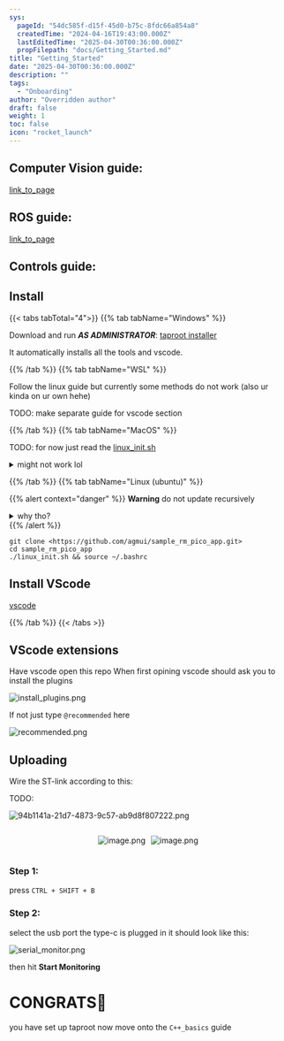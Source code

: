 ```yaml
---
sys:
  pageId: "54dc585f-d15f-45d0-b75c-8fdc66a854a8"
  createdTime: "2024-04-16T19:43:00.000Z"
  lastEditedTime: "2025-04-30T00:36:00.000Z"
  propFilepath: "docs/Getting_Started.md"
title: "Getting_Started"
date: "2025-04-30T00:36:00.000Z"
description: ""
tags:
  - "Onboarding"
author: "Overridden author"
draft: false
weight: 1
toc: false
icon: "rocket_launch"
---
```


## Computer Vision guide:

[link_to_page](86d45bc0-388b-4d26-8848-44f255f73d0e)

## ROS guide:

[link_to_page](3c76c1de-ec8f-46d6-8b0a-294005edc2d5)

## Controls guide:

## Install

{{< tabs tabTotal="4">}}
{{% tab tabName="Windows" %}}

Download and run _**AS ADMINISTRATOR**_: [taproot installer](https://github.com/Thornbots/TeachingFreshies/releases/tag/1.0)

It automatically installs all the tools and vscode.

{{% /tab %}}
{{% tab tabName="WSL" %}}

Follow the linux guide but currently some methods do not work (also ur kinda on ur own hehe)

TODO: make separate guide for vscode section

{{% /tab %}}
{{% tab tabName="MacOS" %}}

TODO: for now just read the [linux_init.sh](https://github.com/agmui/sample_rm_pico_app/blob/main/linux_init.sh)

<details>
<summary>might not work lol</summary>

`brew install libusb pkg-config`

Next install: [vscode](https://code.visualstudio.com/Download)

</details>

{{% /tab %}}
{{% tab tabName="Linux (ubuntu)" %}}

{{% alert context="danger" %}}
**Warning** do not update recursively
<details>
<summary>why tho?</summary>
There are some submodules that may go on for a while (like tinyusb) and I highly
recommend you don't need to get them.
If you want to see what submodules I update just look in `linux_init.sh`
</details>
{{% /alert %}}

```shell
git clone <https://github.com/agmui/sample_rm_pico_app.git>
cd sample_rm_pico_app
./linux_init.sh && source ~/.bashrc
```

## Install VScode

[vscode](https://code.visualstudio.com/Download)

{{% /tab %}}
{{< /tabs >}}

## VScode extensions

Have vscode open this repo
When first opining vscode should ask you to install the plugins

![install_plugins.png](https://prod-files-secure.s3.us-west-2.amazonaws.com/d518164a-d88e-44d1-a4ee-3adb3bd8bce0/89bd30f0-1825-4e77-867b-0a41ce370880/install_plugins.png?X-Amz-Algorithm=AWS4-HMAC-SHA256&X-Amz-Content-Sha256=UNSIGNED-PAYLOAD&X-Amz-Credential=ASIAZI2LB4666QBJAQXX%2F20250706%2Fus-west-2%2Fs3%2Faws4_request&X-Amz-Date=20250706T051003Z&X-Amz-Expires=3600&X-Amz-Security-Token=IQoJb3JpZ2luX2VjEEkaCXVzLXdlc3QtMiJHMEUCIQDYX5llkhIYhqGcIrpFPm7lDP62sFrn7UEmG8j%2BTa%2FbIAIgePOWFwcFM9D40oxNr5hzxEhniPdM60XGJPMJj72Hmosq%2FwMIUhAAGgw2Mzc0MjMxODM4MDUiDBsABR0Pd0Iwe7dotCrcA3pAv7FKChL5CRDHDjJCwtFWDI6Xq3szfP94VU4aBinZngp%2BdXvRH0s4egiP0X3iJ8NKWJp7Wxv%2BNUnRByuhSAXf1MZCW3YRDWtRG6fRxHXFZ2pR%2Bvzg0nbv0HZfK81%2FEBx464mxBwIIehDxAkCitPamIxG2MTOlkDTBWOZAOns9rMMZXnrEvCRI7JBOeGGtkh%2BBnFwffP7i%2F5XAhH8207Ofzy7Hm3AxZn5CckT%2BnitsCVP06OXVoKSNY9OzUAaBYnQ9JRGPQetrRyPZPhu9iLzzQg5P8EKtEHWmvTCFeUfEqPJ6mnfKDj9VfFh9wYU1GLFUmPVBgj4M%2BnCPACfKTh%2Fh0WQ91vqo9T%2FgaMHm4Yzu4LadC0t5tFaHydoyOaSOrjoP0nO9jBgMVE%2B1Qqr4dERz1J%2B0hQKUcK89D8j9MvCXLRTDV7Qpc%2F9AR%2Bw9myLe6UeBU2%2BF34BRPpCSeWZBek8tkHkK%2FkqsAF%2FxuFxmXQadvJKAVVrTzuAI2cpnb1%2FiLcLXYfDBVdS9dkShYHXdz%2Bp46zqLaZw7YGdPt4k%2FCY%2FCHaUXoFOO%2BusHZ2gTvhGyWaFLTq9scaVfHe2cHQJDu6hUiracAkiL2MnaEzRvPTE1NzNNSyTP0DuJsb35MNyUp8MGOqUB3ApzPa34yOA6xL7KLr3lwlToogBt6BDWtdJkeJm4KYhbn8qfEVttu3wgC40hQPA2SrfrRW06OZZQfXixvzJVdDr1FYBnajc5zQZh5YC5tRB58f5lTXnZDYXDXTb9r9jw5e%2FYhNf7TZlhiEXRblyrZJZ66qEn1xuPc7WKHrY0nEExdjzNSe4pvcqtf43kb%2F3Jrxx2jpjfyzvZD2BSL7o41VX4Y8Of&X-Amz-Signature=94b2f7396d2ed50cdc0fcec9589c42e164b89dd2821252f923b5b9d2e6e9243c&X-Amz-SignedHeaders=host&x-amz-checksum-mode=ENABLED&x-id=GetObject)

If not just type `@recommended` here  

![recommended.png](https://prod-files-secure.s3.us-west-2.amazonaws.com/d518164a-d88e-44d1-a4ee-3adb3bd8bce0/61e661e9-5d85-4dfc-be0d-8d2097a5e793/recommended.png?X-Amz-Algorithm=AWS4-HMAC-SHA256&X-Amz-Content-Sha256=UNSIGNED-PAYLOAD&X-Amz-Credential=ASIAZI2LB4666QBJAQXX%2F20250706%2Fus-west-2%2Fs3%2Faws4_request&X-Amz-Date=20250706T051003Z&X-Amz-Expires=3600&X-Amz-Security-Token=IQoJb3JpZ2luX2VjEEkaCXVzLXdlc3QtMiJHMEUCIQDYX5llkhIYhqGcIrpFPm7lDP62sFrn7UEmG8j%2BTa%2FbIAIgePOWFwcFM9D40oxNr5hzxEhniPdM60XGJPMJj72Hmosq%2FwMIUhAAGgw2Mzc0MjMxODM4MDUiDBsABR0Pd0Iwe7dotCrcA3pAv7FKChL5CRDHDjJCwtFWDI6Xq3szfP94VU4aBinZngp%2BdXvRH0s4egiP0X3iJ8NKWJp7Wxv%2BNUnRByuhSAXf1MZCW3YRDWtRG6fRxHXFZ2pR%2Bvzg0nbv0HZfK81%2FEBx464mxBwIIehDxAkCitPamIxG2MTOlkDTBWOZAOns9rMMZXnrEvCRI7JBOeGGtkh%2BBnFwffP7i%2F5XAhH8207Ofzy7Hm3AxZn5CckT%2BnitsCVP06OXVoKSNY9OzUAaBYnQ9JRGPQetrRyPZPhu9iLzzQg5P8EKtEHWmvTCFeUfEqPJ6mnfKDj9VfFh9wYU1GLFUmPVBgj4M%2BnCPACfKTh%2Fh0WQ91vqo9T%2FgaMHm4Yzu4LadC0t5tFaHydoyOaSOrjoP0nO9jBgMVE%2B1Qqr4dERz1J%2B0hQKUcK89D8j9MvCXLRTDV7Qpc%2F9AR%2Bw9myLe6UeBU2%2BF34BRPpCSeWZBek8tkHkK%2FkqsAF%2FxuFxmXQadvJKAVVrTzuAI2cpnb1%2FiLcLXYfDBVdS9dkShYHXdz%2Bp46zqLaZw7YGdPt4k%2FCY%2FCHaUXoFOO%2BusHZ2gTvhGyWaFLTq9scaVfHe2cHQJDu6hUiracAkiL2MnaEzRvPTE1NzNNSyTP0DuJsb35MNyUp8MGOqUB3ApzPa34yOA6xL7KLr3lwlToogBt6BDWtdJkeJm4KYhbn8qfEVttu3wgC40hQPA2SrfrRW06OZZQfXixvzJVdDr1FYBnajc5zQZh5YC5tRB58f5lTXnZDYXDXTb9r9jw5e%2FYhNf7TZlhiEXRblyrZJZ66qEn1xuPc7WKHrY0nEExdjzNSe4pvcqtf43kb%2F3Jrxx2jpjfyzvZD2BSL7o41VX4Y8Of&X-Amz-Signature=c40698e09f5c07f1507997436d74ea79637fd59b28a3c2a6016812f52aa90e95&X-Amz-SignedHeaders=host&x-amz-checksum-mode=ENABLED&x-id=GetObject)

## Uploading

Wire the ST-link according to this:

TODO:

![94b1141a-21d7-4873-9c57-ab9d8f807222.png](https://prod-files-secure.s3.us-west-2.amazonaws.com/d518164a-d88e-44d1-a4ee-3adb3bd8bce0/e5fad17d-ab82-4300-9f4c-505ab4b1202c/94b1141a-21d7-4873-9c57-ab9d8f807222.png?X-Amz-Algorithm=AWS4-HMAC-SHA256&X-Amz-Content-Sha256=UNSIGNED-PAYLOAD&X-Amz-Credential=ASIAZI2LB4666QBJAQXX%2F20250706%2Fus-west-2%2Fs3%2Faws4_request&X-Amz-Date=20250706T051003Z&X-Amz-Expires=3600&X-Amz-Security-Token=IQoJb3JpZ2luX2VjEEkaCXVzLXdlc3QtMiJHMEUCIQDYX5llkhIYhqGcIrpFPm7lDP62sFrn7UEmG8j%2BTa%2FbIAIgePOWFwcFM9D40oxNr5hzxEhniPdM60XGJPMJj72Hmosq%2FwMIUhAAGgw2Mzc0MjMxODM4MDUiDBsABR0Pd0Iwe7dotCrcA3pAv7FKChL5CRDHDjJCwtFWDI6Xq3szfP94VU4aBinZngp%2BdXvRH0s4egiP0X3iJ8NKWJp7Wxv%2BNUnRByuhSAXf1MZCW3YRDWtRG6fRxHXFZ2pR%2Bvzg0nbv0HZfK81%2FEBx464mxBwIIehDxAkCitPamIxG2MTOlkDTBWOZAOns9rMMZXnrEvCRI7JBOeGGtkh%2BBnFwffP7i%2F5XAhH8207Ofzy7Hm3AxZn5CckT%2BnitsCVP06OXVoKSNY9OzUAaBYnQ9JRGPQetrRyPZPhu9iLzzQg5P8EKtEHWmvTCFeUfEqPJ6mnfKDj9VfFh9wYU1GLFUmPVBgj4M%2BnCPACfKTh%2Fh0WQ91vqo9T%2FgaMHm4Yzu4LadC0t5tFaHydoyOaSOrjoP0nO9jBgMVE%2B1Qqr4dERz1J%2B0hQKUcK89D8j9MvCXLRTDV7Qpc%2F9AR%2Bw9myLe6UeBU2%2BF34BRPpCSeWZBek8tkHkK%2FkqsAF%2FxuFxmXQadvJKAVVrTzuAI2cpnb1%2FiLcLXYfDBVdS9dkShYHXdz%2Bp46zqLaZw7YGdPt4k%2FCY%2FCHaUXoFOO%2BusHZ2gTvhGyWaFLTq9scaVfHe2cHQJDu6hUiracAkiL2MnaEzRvPTE1NzNNSyTP0DuJsb35MNyUp8MGOqUB3ApzPa34yOA6xL7KLr3lwlToogBt6BDWtdJkeJm4KYhbn8qfEVttu3wgC40hQPA2SrfrRW06OZZQfXixvzJVdDr1FYBnajc5zQZh5YC5tRB58f5lTXnZDYXDXTb9r9jw5e%2FYhNf7TZlhiEXRblyrZJZ66qEn1xuPc7WKHrY0nEExdjzNSe4pvcqtf43kb%2F3Jrxx2jpjfyzvZD2BSL7o41VX4Y8Of&X-Amz-Signature=c122dc9815df85da2a68b3e232f05d0a9283c33db919246d7316ed3b82dbf397&X-Amz-SignedHeaders=host&x-amz-checksum-mode=ENABLED&x-id=GetObject)

<div style="display: flex;flex-direction: row; column-gap:10px; max-width: 630px;justify-content: center;">
<div>

![image.png](https://prod-files-secure.s3.us-west-2.amazonaws.com/d518164a-d88e-44d1-a4ee-3adb3bd8bce0/210ecb78-1116-4d7b-b9b7-2292f66fa2c2/image.png?X-Amz-Algorithm=AWS4-HMAC-SHA256&X-Amz-Content-Sha256=UNSIGNED-PAYLOAD&X-Amz-Credential=ASIAZI2LB4663RKIEQDK%2F20250706%2Fus-west-2%2Fs3%2Faws4_request&X-Amz-Date=20250706T051004Z&X-Amz-Expires=3600&X-Amz-Security-Token=IQoJb3JpZ2luX2VjEEkaCXVzLXdlc3QtMiJHMEUCIQCK7vr1UJG%2FxV6Je4qq7AGZBjvO2vBB%2BriECiO670aG6gIgfd1KqUpudmSUYNrJNcd0BT%2FKaT6oP5pqtuGhvaDYbI0q%2FwMIUhAAGgw2Mzc0MjMxODM4MDUiDARabGA7D2kuTczLQSrcA%2B0%2F%2BMKBWPwhMNPS%2BI32m1Kl5iaAgT002tztZNftc9HVyh3qloQETYJ0bya76eoeq3zj%2FqIFAYvU1RSWSiF%2Fn1cXYYGXm5BjMsZTMjxq1oAHsH7TScA1xwKrhttCKI8FwbEPIdQxrZNP%2Bf13U1HS6ujOZbK4bUvtdMkm%2BRKdqSiyLM5%2FNPyOB5sUgqJcjihUjJ7CmF6J%2B7JjD41Cp9ixdO3oVTHL2VEmnrLhXGanT%2FOH5R8sH2ByPBkPsv1RMzAbkWFAFDppiBx90WYvD6kAN%2Fufpo5Na%2FzCIK5twR%2FVwccOBHKsha40nBrZ3XQJbgbQTFij4yEQdRVqc5u75aA7T0o1szVAUBD0Jm188lIWVfyvYrWyBuTPjfX0do1MSKRUX4G2HRniQTgDUfztnp70%2F109qKeLouh07q%2FgYRl5GTkUJsb9xV233L%2Bk0c0snkivqirF1ZiVswz9Y25CwebOBeG%2FrvkpmWo%2FK%2FTXP6xCJHezvL88A01mmgEj4KiZsTBTp69vQM0vq2l7nEy91TWOUa4dK%2BWuwrjuZLSBeLbDH613V4nvs1hH4olZwtCHVZpIv5uhQYhLw6GfQATmqAFclHhUTJXsNXRC%2F8BJ%2BePwfoes8Gs5f2iyw8TQUxJMMKeQp8MGOqUBcNgxgOhS2s0UHAJY8VWJ4AwvvAMLQVsSCafNg%2Fh0IGsud0Xubg1SVdO3OSJikppTEpkD6f0IedhERHBJQtBJzXM9CDw3YCSy6DwPrdCihHyG08uGtKuVHR7XrTCDvlW39Q%2FJel92U7czj9pH1vwAyc2faMprzeZSGfwJoXHnNRNwi33pGOb4CTTL8xztLj5Envx%2FAyUPV%2FCWc4g63pvwyd0GT3ll&X-Amz-Signature=b30d39e95d2f641bd16a5f012d46e0f36f9acb570d150e751c16ef3a436676cb&X-Amz-SignedHeaders=host&x-amz-checksum-mode=ENABLED&x-id=GetObject)

</div>
<div>

![image.png](https://prod-files-secure.s3.us-west-2.amazonaws.com/d518164a-d88e-44d1-a4ee-3adb3bd8bce0/33a0fd0f-8ca6-4a86-8e09-26e95ded1fff/image.png?X-Amz-Algorithm=AWS4-HMAC-SHA256&X-Amz-Content-Sha256=UNSIGNED-PAYLOAD&X-Amz-Credential=ASIAZI2LB466YUFRQXWU%2F20250706%2Fus-west-2%2Fs3%2Faws4_request&X-Amz-Date=20250706T051004Z&X-Amz-Expires=3600&X-Amz-Security-Token=IQoJb3JpZ2luX2VjEEkaCXVzLXdlc3QtMiJGMEQCIDkY4thL5qJpfE%2FYI7dsZzmSvHxDr5tTu4TcVdCuehhAAiAcSFCfTxqkQ4ckS5ZJWMEd2x0h4Epfl7V9q3dhCNV1Uyr%2FAwhSEAAaDDYzNzQyMzE4MzgwNSIMpyYQf8YWELcj8M03KtwDImlKK57Oj39k7ynY4sCXbQJa8mThpZFh7GBjL8FOiCFRffnVT%2FyFT5j%2FqVwOBFInabxiaPi9kbFY0xzHkTsjO7dRe%2BBjKkZEw0xlmC1U6ROQVsQfBzCCZET6hMk4hjppyAuw1tQL4F2Ueh3LlsuKNkpyn4mprpRLGvTkHhsnz0FuHVH7o6FrOJMCQbpiVnl%2Brz9RrlcsIkJJYEpSfdJYOVbGXzpP3%2F7hLAS%2FjnB%2BM55Em5MNUYGNcLG4Y5w5%2B3ghdHOcFUWo9x51jkkbE7i60j3NYa3YCR2RIWe5cemijk996122cfpKPvH9YBC9nW6BDoZHnqRCmeCCL%2FTh2v3ffmEQnIHsdo02IJb5Cf3eIq5XiPPJMNNxr9xLCvYTsTCK12Pq5OWg8lolYSUsszEN7Cwb%2F%2BqCpKqxM0806T0eH03mOXqTtl2EnbI4YAivKDBm8k9qfOcg%2F%2B1O5%2BKcQBorYZb7CnZNVhhPZOP2EMocWdSvoo4tIgrDAN1Uu940QW06A0bAbofhy8FQmYEDPfsxEnmJSl6xUDA3CN6XTWAVJS4BpKhq%2B4BW%2FWg03%2BG0UlDwqfCh1raoSU5sqFA4RfqvcidkqOGj2WP8GHHtMf6QirOj5jKvNfXt%2F6lyMakw7ZCnwwY6pgGFVUWYbF0ub8uDy3PxMWVCQOVmePlLUWVFZiq%2Fen6cviooIyFQwQ%2FD4YGV46IMsG%2Bg3i%2FQ%2F4%2FzEVMujwtSSEvIDE0la6vPijcaF1GCmOoQ%2FoEzccRpZ%2B2NMURltqgrTBCQv%2FReXux2q%2B0S8iacLtDGYNv5vtmQxBPg%2BdWVPde4HndX3G3O6%2BcvjfoMDc7rgFr1g3BpwXxBiIM1G28PU8B7FeKMxmYE&X-Amz-Signature=bd26c714ff01cbf6c1b2b5de0dada8b592e7314b00b0a2b08a3155cb33a8e224&X-Amz-SignedHeaders=host&x-amz-checksum-mode=ENABLED&x-id=GetObject)

</div>
</div>

### Step 1:

press `CTRL + SHIFT + B`

### Step 2:

select the usb port the type-c is plugged in it should look like this:

![serial_monitor.png](https://prod-files-secure.s3.us-west-2.amazonaws.com/d518164a-d88e-44d1-a4ee-3adb3bd8bce0/f03f4774-05d4-4393-b6a0-d5efb6d315ab/serial_monitor.png?X-Amz-Algorithm=AWS4-HMAC-SHA256&X-Amz-Content-Sha256=UNSIGNED-PAYLOAD&X-Amz-Credential=ASIAZI2LB4666QBJAQXX%2F20250706%2Fus-west-2%2Fs3%2Faws4_request&X-Amz-Date=20250706T051003Z&X-Amz-Expires=3600&X-Amz-Security-Token=IQoJb3JpZ2luX2VjEEkaCXVzLXdlc3QtMiJHMEUCIQDYX5llkhIYhqGcIrpFPm7lDP62sFrn7UEmG8j%2BTa%2FbIAIgePOWFwcFM9D40oxNr5hzxEhniPdM60XGJPMJj72Hmosq%2FwMIUhAAGgw2Mzc0MjMxODM4MDUiDBsABR0Pd0Iwe7dotCrcA3pAv7FKChL5CRDHDjJCwtFWDI6Xq3szfP94VU4aBinZngp%2BdXvRH0s4egiP0X3iJ8NKWJp7Wxv%2BNUnRByuhSAXf1MZCW3YRDWtRG6fRxHXFZ2pR%2Bvzg0nbv0HZfK81%2FEBx464mxBwIIehDxAkCitPamIxG2MTOlkDTBWOZAOns9rMMZXnrEvCRI7JBOeGGtkh%2BBnFwffP7i%2F5XAhH8207Ofzy7Hm3AxZn5CckT%2BnitsCVP06OXVoKSNY9OzUAaBYnQ9JRGPQetrRyPZPhu9iLzzQg5P8EKtEHWmvTCFeUfEqPJ6mnfKDj9VfFh9wYU1GLFUmPVBgj4M%2BnCPACfKTh%2Fh0WQ91vqo9T%2FgaMHm4Yzu4LadC0t5tFaHydoyOaSOrjoP0nO9jBgMVE%2B1Qqr4dERz1J%2B0hQKUcK89D8j9MvCXLRTDV7Qpc%2F9AR%2Bw9myLe6UeBU2%2BF34BRPpCSeWZBek8tkHkK%2FkqsAF%2FxuFxmXQadvJKAVVrTzuAI2cpnb1%2FiLcLXYfDBVdS9dkShYHXdz%2Bp46zqLaZw7YGdPt4k%2FCY%2FCHaUXoFOO%2BusHZ2gTvhGyWaFLTq9scaVfHe2cHQJDu6hUiracAkiL2MnaEzRvPTE1NzNNSyTP0DuJsb35MNyUp8MGOqUB3ApzPa34yOA6xL7KLr3lwlToogBt6BDWtdJkeJm4KYhbn8qfEVttu3wgC40hQPA2SrfrRW06OZZQfXixvzJVdDr1FYBnajc5zQZh5YC5tRB58f5lTXnZDYXDXTb9r9jw5e%2FYhNf7TZlhiEXRblyrZJZ66qEn1xuPc7WKHrY0nEExdjzNSe4pvcqtf43kb%2F3Jrxx2jpjfyzvZD2BSL7o41VX4Y8Of&X-Amz-Signature=65d687af9db1c2847ced4ef9ea815204626d386ee8c8833f6eef294ef3e0f2c6&X-Amz-SignedHeaders=host&x-amz-checksum-mode=ENABLED&x-id=GetObject)

then hit **Start Monitoring**

# CONGRATS🎉

you have set up taproot now move onto the `C++_basics` guide
